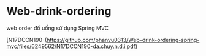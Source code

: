 # Web-drink-ordering
web order đồ uống sử dụng Spring MVC

[N17DCCN190-(https://github.com/phanvu0313/Web-drink-ordering-spring-mvc/files/6249562/N17DCCN190-da.chuy.n.d.i.pdf)
